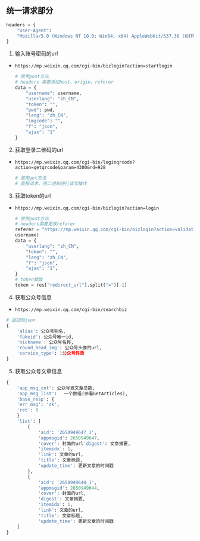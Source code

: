 
## 统一请求部分

```python
headers = {
    "User-Agent":
    "Mozilla/5.0 (Windows NT 10.0; Win64; x64) AppleWebKit/537.36 (KHTML, like Gecko) Chrome/62.0.3202.62 Safari/537.36"
}
```


1. 输入账号密码的url

- `https://mp.weixin.qq.com/cgi-bin/bizlogin?action=startlogin`

    ```python
    # 使用post方法
    # headers 需要添加host、origin、referer
    data = {
        "username": username,
        "userlang": "zh_CN",
        "token": "",
        "pwd": pwd,
        "lang": "zh_CN",
        "imgcode": "",
        "f": "json",
        "ajax": "1"
    }
    ```

2. 获取登录二维码的url 

- `https://mp.weixin.qq.com/cgi-bin/loginqrcode?action=getqrcode&param=4300&rd=928`

    ```python
    # 使用get方法
    # 直接请求，用二进制进行读写操作
    ```

3. 获取token的url 

- `https://mp.weixin.qq.com/cgi-bin/bizlogin?action=login`

    ```python
    # 使用post方法
    # headers需要更改referer
    referer = "https://mp.weixin.qq.com/cgi-bin/bizlogin?action=validate&lang=zh_CN&account={}".format(
    username)
    data = {
        "userlang": "zh_CN",
        "token": "",
        "lang": "zh_CN",
        "f": "json",
        "ajax": "1",
    }
    # token截取
    token = res["redirect_url"].split("=")[-1]
    ```

4. 获取公众号信息

- `https://mp.weixin.qq.com/cgi-bin/searchbiz`

```python
# 返回的json
{
    'alias': 公众号别名,
    'fakeid': 公众号唯一id,
    'nickname': 公众号名称,
    'round_head_img': 公众号头像的url,
    'service_type': 1公众号性质
}
```

5. 获取公众号文章信息

```python
{
    'app_msg_cnt': 公众号发文章总数,
    'app_msg_list': 　一个数组(参看GetArticles),
    'base_resp': {
    'err_msg': 'ok',
    'ret': 0
    }
    'list': [
        {
            'aid': '2650949647_1',
            'appmsgid': 2650949647,
            'cover': 封面的url'digest': 文章摘要,
            'itemidx': 1,
            'link': 文章的url,
            'title': 文章标题,
            'update_time': 更新文章的时间戳
        },
        {
            'aid': '2650949644_1',
            'appmsgid': 2650949644,
            'cover': 封面的url,
            'digest': 文章摘要,
            'itemidx': 1,
            'link': 文章的url,
            'title': 文章标题,
            'update_time': 更新文章的时间戳
    ]
}


```